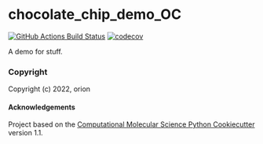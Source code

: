 chocolate_chip_demo_OC
==============================
[//]: # (Badges)
[![GitHub Actions Build Status](https://github.com/REPLACE_WITH_OWNER_ACCOUNT/chocolate_chip_demo_oc/workflows/CI/badge.svg)](https://github.com/REPLACE_WITH_OWNER_ACCOUNT/chocolate_chip_demo_oc/actions?query=workflow%3ACI)
[![codecov](https://codecov.io/gh/REPLACE_WITH_OWNER_ACCOUNT/chocolate_chip_demo_OC/branch/main/graph/badge.svg)](https://codecov.io/gh/REPLACE_WITH_OWNER_ACCOUNT/chocolate_chip_demo_OC/branch/main)


A demo for stuff.

### Copyright

Copyright (c) 2022, orion


#### Acknowledgements
 
Project based on the 
[Computational Molecular Science Python Cookiecutter](https://github.com/molssi/cookiecutter-cms) version 1.1.

